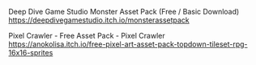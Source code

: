 Deep Dive Game Studio Monster Asset Pack (Free / Basic Download)
https://deepdivegamestudio.itch.io/monsterassetpack

Pixel Crawler - Free Asset Pack - Pixel Crawler
https://anokolisa.itch.io/free-pixel-art-asset-pack-topdown-tileset-rpg-16x16-sprites
